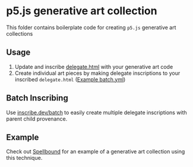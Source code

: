 # p5.js generative art collection

This folder contains boilerplate code for creating `p5.js` generative art collections

## Usage

1. Update and inscribe [delegate.html](delegate.html) with your generative art code
2. Create individual art pieces by making delegate inscriptions to your inscribed `delegate.html` ([Example batch.yml](batch.yml))

## Batch Inscribing

Use [inscribe.dev/batch](https://inscribe.dev/batch) to easily create multiple delegate inscriptions with parent child provenance.

## Example

Check out [Spellbound](https://ordinals.com/inscription/451accbce30177c23a8cd42ab85131312a449359ada3c054aa147b054136fa3bi0) for an example of a generative art collection using this technique.
